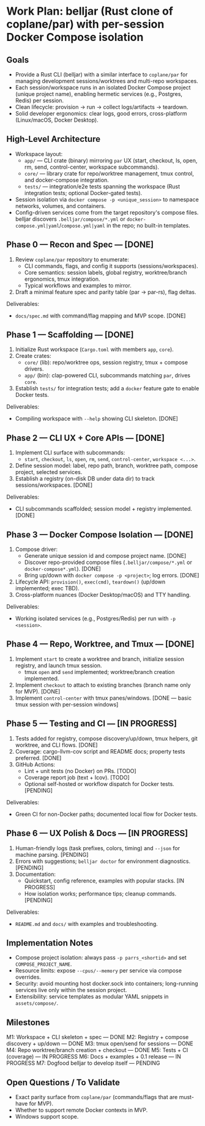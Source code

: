 # Work Plan: belljar (Rust clone of coplane/par) with per-session Docker Compose isolation

## Goals
- Provide a Rust CLI (belljar) with a similar interface to `coplane/par` for managing development sessions/worktrees and multi-repo workspaces.
- Each session/workspace runs in an isolated Docker Compose project (unique project name), enabling hermetic services (e.g., Postgres, Redis) per session.
- Clean lifecycle: provision -> run -> collect logs/artifacts -> teardown.
- Solid developer ergonomics: clear logs, good errors, cross-platform (Linux/macOS, Docker Desktop).

## High-Level Architecture
- Workspace layout:
  - `app/` — CLI crate (binary) mirroring `par` UX (start, checkout, ls, open, rm, send, control-center, workspace subcommands).
  - `core/` — library crate for repo/worktree management, tmux control, and docker-compose integration.
  - `tests/` — integration/e2e tests spanning the workspace (Rust integration tests; optional Docker-gated tests).
- Session isolation via `docker compose -p <unique_session>` to namespace networks, volumes, and containers.
- Config-driven services come from the target repository's compose files. belljar discovers `.belljar/compose/*.yml` or `docker-compose.yml|yaml`/`compose.yml|yaml` in the repo; no built-in templates.

## Phase 0 — Recon and Spec — [DONE]
1. Review `coplane/par` repository to enumerate:
   - CLI commands, flags, and config it supports (sessions/workspaces).
   - Core semantics: session labels, global registry, worktree/branch ergonomics, tmux integration.
   - Typical workflows and examples to mirror.
2. Draft a minimal feature spec and parity table (par -> par-rs), flag deltas.

Deliverables:
- `docs/spec.md` with command/flag mapping and MVP scope. [DONE]

## Phase 1 — Scaffolding — [DONE]
1. Initialize Rust workspace (`Cargo.toml` with members `app`, `core`).
2. Create crates:
   - `core/` (lib): repo/worktree ops, session registry, tmux + compose drivers.
   - `app/` (bin): clap-powered CLI, subcommands matching `par`, drives `core`.
3. Establish `tests/` for integration tests; add a `docker` feature gate to enable Docker tests.

Deliverables:
- Compiling workspace with `--help` showing CLI skeleton. [DONE]

## Phase 2 — CLI UX + Core APIs — [DONE]
1. Implement CLI surface with subcommands:
   - `start`, `checkout`, `ls`, `open`, `rm`, `send`, `control-center`, `workspace <...>`.
2. Define session model: label, repo path, branch, worktree path, compose project, selected services.
3. Establish a registry (on-disk DB under data dir) to track sessions/workspaces. [DONE]

Deliverables:
- CLI subcommands scaffolded; session model + registry implemented. [DONE]

## Phase 3 — Docker Compose Isolation — [DONE]
1. Compose driver:
   - Generate unique session id and compose project name. [DONE]
   - Discover repo-provided compose files (`.belljar/compose/*.yml` or `docker-compose*.yml`). [DONE]
   - Bring up/down with `docker compose -p <project>`; log errors. [DONE]
2. Lifecycle API: `provision()`, `exec(cmd)`, `teardown()` (up/down implemented; exec TBD).
3. Cross-platform nuances (Docker Desktop/macOS) and TTY handling.

Deliverables:
- Working isolated services (e.g., Postgres/Redis) per run with `-p <session>`.

## Phase 4 — Repo, Worktree, and Tmux — [DONE]
1. Implement `start` to create a worktree and branch, initialize session registry, and launch tmux session.
   - tmux `open` and `send` implemented; worktree/branch creation implemented.
2. Implement `checkout` to attach to existing branches (branch name only for MVP). [DONE]
3. Implement `control-center` with tmux panes/windows. [DONE — basic tmux session with per-session windows]

## Phase 5 — Testing and CI — [IN PROGRESS]
1. Tests added for registry, compose discovery/up/down, tmux helpers, git worktree, and CLI flows. [DONE]
2. Coverage: cargo-llvm-cov script and README docs; property tests preferred. [DONE]
3. GitHub Actions:
   - Lint + unit tests (no Docker) on PRs. [TODO]
   - Coverage report job (text + lcov). [TODO]
   - Optional self-hosted or workflow dispatch for Docker tests. [PENDING]

Deliverables:
- Green CI for non-Docker paths; documented local flow for Docker tests.

## Phase 6 — UX Polish & Docs — [IN PROGRESS]
1. Human-friendly logs (task prefixes, colors, timing) and `--json` for machine parsing. [PENDING]
2. Errors with suggestions; `belljar doctor` for environment diagnostics. [PENDING]
3. Documentation:
   - Quickstart, config reference, examples with popular stacks. [IN PROGRESS]
   - How isolation works; performance tips; cleanup commands. [PENDING]

Deliverables:
- `README.md` and `docs/` with examples and troubleshooting.

## Implementation Notes
- Compose project isolation: always pass `-p parrs_<shortid>` and set `COMPOSE_PROJECT_NAME`.
- Resource limits: expose `--cpus/--memory` per service via compose overrides.
- Security: avoid mounting host docker.sock into containers; long-running services live only within the session project.
- Extensibility: service templates as modular YAML snippets in `assets/compose/`.

## Milestones
M1: Workspace + CLI skeleton + spec — DONE
M2: Registry + compose discovery + up/down — DONE
M3: tmux open/send for sessions — DONE
M4: Repo worktree/branch creation + checkout — DONE
M5: Tests + CI (coverage) — IN PROGRESS
M6: Docs + examples + 0.1 release — IN PROGRESS
M7: Dogfood belljar to develop itself — PENDING

## Open Questions / To Validate
- Exact parity surface from `coplane/par` (commands/flags that are must-have for MVP).
- Whether to support remote Docker contexts in MVP.
- Windows support scope.
